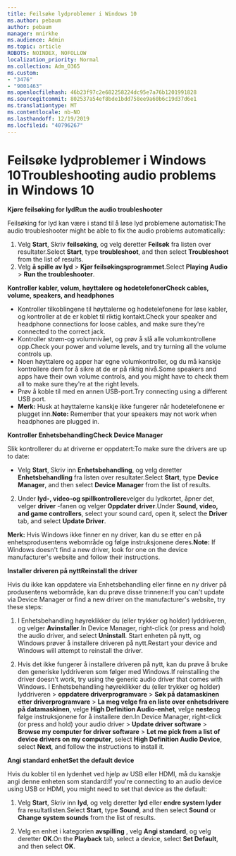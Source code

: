```yaml
---
title: Feilsøke lydproblemer i Windows 10
ms.author: pebaum
author: pebaum
manager: mnirkhe
ms.audience: Admin
ms.topic: article
ROBOTS: NOINDEX, NOFOLLOW
localization_priority: Normal
ms.collection: Adm_O365
ms.custom:
- "3476"
- "9001463"
ms.openlocfilehash: 46b23f97c2e682258224dc95e7a76b1201991828
ms.sourcegitcommit: 802537a54ef8bde1bdd758ee9a60b6c19d37d6e1
ms.translationtype: MT
ms.contentlocale: nb-NO
ms.lasthandoff: 12/19/2019
ms.locfileid: "40796267"
---
```

# <a name="troubleshooting-audio-problems-in-windows-10"></a><span data-ttu-id="577b2-102">Feilsøke lydproblemer i Windows 10</span><span class="sxs-lookup"><span data-stu-id="577b2-102">Troubleshooting audio problems in Windows 10</span></span>

<span data-ttu-id="577b2-103">**Kjøre feilsøking for lyd**</span><span class="sxs-lookup"><span data-stu-id="577b2-103">**Run the audio troubleshooter**</span></span>

<span data-ttu-id="577b2-104">Feilsøking for lyd kan være i stand til å løse lyd problemene automatisk:</span><span class="sxs-lookup"><span data-stu-id="577b2-104">The audio troubleshooter might be able to fix the audio problems automatically:</span></span> 

1. <span data-ttu-id="577b2-105">Velg **Start**, Skriv **feilsøking**, og velg deretter **Feilsøk** fra listen over resultater.</span><span class="sxs-lookup"><span data-stu-id="577b2-105">Select **Start**, type **troubleshoot**, and then select **Troubleshoot** from the list of results.</span></span> 
2. <span data-ttu-id="577b2-106">Velg **å spille av lyd** > **Kjør feilsøkingsprogrammet**.</span><span class="sxs-lookup"><span data-stu-id="577b2-106">Select **Playing Audio** > **Run the troubleshooter**.</span></span>

<span data-ttu-id="577b2-107">**Kontroller kabler, volum, høyttalere og hodetelefoner**</span><span class="sxs-lookup"><span data-stu-id="577b2-107">**Check cables, volume, speakers, and headphones**</span></span>

- <span data-ttu-id="577b2-108">Kontroller tilkoblingene til høyttalerne og hodetelefonene for løse kabler, og kontroller at de er koblet til riktig kontakt.</span><span class="sxs-lookup"><span data-stu-id="577b2-108">Check your speaker and headphone connections for loose cables, and make sure they're connected to the correct jack.</span></span>
- <span data-ttu-id="577b2-109">Kontroller strøm-og volumnivået, og prøv å slå alle volumkontrollene opp.</span><span class="sxs-lookup"><span data-stu-id="577b2-109">Check your power and volume levels, and try turning all the volume controls up.</span></span>
- <span data-ttu-id="577b2-110">Noen høyttalere og apper har egne volumkontroller, og du må kanskje kontrollere dem for å sikre at de er på riktig nivå.</span><span class="sxs-lookup"><span data-stu-id="577b2-110">Some speakers and apps have their own volume controls, and you might have to check them all to make sure they're at the right levels.</span></span>
- <span data-ttu-id="577b2-111">Prøv å koble til med en annen USB-port.</span><span class="sxs-lookup"><span data-stu-id="577b2-111">Try connecting using a different USB port.</span></span>
- <span data-ttu-id="577b2-112">**Merk:** Husk at høyttalerne kanskje ikke fungerer når hodetelefonene er plugget inn.</span><span class="sxs-lookup"><span data-stu-id="577b2-112">**Note:** Remember that your speakers may not work when headphones are plugged in.</span></span>

<span data-ttu-id="577b2-113">**Kontroller Enhetsbehandling**</span><span class="sxs-lookup"><span data-stu-id="577b2-113">**Check Device Manager**</span></span>

<span data-ttu-id="577b2-114">Slik kontrollerer du at driverne er oppdatert:</span><span class="sxs-lookup"><span data-stu-id="577b2-114">To make sure the drivers are up to date:</span></span>

- <span data-ttu-id="577b2-115">Velg **Start**, Skriv inn **Enhetsbehandling**, og velg deretter **Enhetsbehandling** fra listen over resultater.</span><span class="sxs-lookup"><span data-stu-id="577b2-115">Select **Start**, type **Device Manager**, and then select **Device Manager** from the list of results.</span></span>

2. <span data-ttu-id="577b2-116">Under **lyd-, video-og spillkontrollere**velger du lydkortet, åpner det, velger **driver** -fanen og velger **Oppdater driver**.</span><span class="sxs-lookup"><span data-stu-id="577b2-116">Under **Sound, video, and game controllers**, select your sound card, open it, select the **Driver** tab, and select **Update Driver**.</span></span> 

<span data-ttu-id="577b2-117">**Merk:** Hvis Windows ikke finner en ny driver, kan du se etter en på enhetsprodusentens webområde og følge instruksjonene deres.</span><span class="sxs-lookup"><span data-stu-id="577b2-117">**Note:** If Windows doesn't find a new driver, look for one on the device manufacturer's website and follow their instructions.</span></span>

<span data-ttu-id="577b2-118">**Installer driveren på nytt**</span><span class="sxs-lookup"><span data-stu-id="577b2-118">**Reinstall the driver**</span></span>

<span data-ttu-id="577b2-119">Hvis du ikke kan oppdatere via Enhetsbehandling eller finne en ny driver på produsentens webområde, kan du prøve disse trinnene:</span><span class="sxs-lookup"><span data-stu-id="577b2-119">If you can't update via Device Manager or find a new driver on the manufacturer's website, try these steps:</span></span> 

1. <span data-ttu-id="577b2-120">I Enhetsbehandling høyreklikker du (eller trykker og holder) lyddriveren, og velger **Avinstaller**.</span><span class="sxs-lookup"><span data-stu-id="577b2-120">In Device Manager, right-click (or press and hold) the audio driver, and select **Uninstall**.</span></span> <span data-ttu-id="577b2-121">Start enheten på nytt, og Windows prøver å installere driveren på nytt.</span><span class="sxs-lookup"><span data-stu-id="577b2-121">Restart your device and Windows will attempt to reinstall the driver.</span></span>

2. <span data-ttu-id="577b2-122">Hvis det ikke fungerer å installere driveren på nytt, kan du prøve å bruke den generiske lyddriveren som følger med Windows.</span><span class="sxs-lookup"><span data-stu-id="577b2-122">If reinstalling the driver doesn't work, try using the generic audio driver that comes with Windows.</span></span> <span data-ttu-id="577b2-123">I Enhetsbehandling høyreklikker du (eller trykker og holder) lyddriveren > **oppdatere driverprogramvare** > **Søk på datamaskinen etter driverprogramvare** > **La meg velge fra en liste over enhetsdrivere på datamaskinen**, velge **High Definition Audio-enhet**, velge **neste**og følge instruksjonene for å installere den.</span><span class="sxs-lookup"><span data-stu-id="577b2-123">In Device Manager, right-click (or press and hold) your audio driver > **Update driver software** > **Browse my computer for driver software** > **Let me pick from a list of device drivers on my computer**, select **High Definition Audio Device**, select **Next**, and follow the instructions to install it.</span></span>

<span data-ttu-id="577b2-124">**Angi standard enhet**</span><span class="sxs-lookup"><span data-stu-id="577b2-124">**Set the default device**</span></span>

<span data-ttu-id="577b2-125">Hvis du kobler til en lydenhet ved hjelp av USB eller HDMI, må du kanskje angi denne enheten som standard:</span><span class="sxs-lookup"><span data-stu-id="577b2-125">If you're connecting to an audio device using USB or HDMI, you might need to set that device as the default:</span></span> 

1. <span data-ttu-id="577b2-126">Velg **Start**, Skriv inn **lyd**, og velg deretter **lyd** eller **endre system lyder** fra resultatlisten.</span><span class="sxs-lookup"><span data-stu-id="577b2-126">Select **Start**, type **Sound**, and then select **Sound** or **Change system sounds** from the list of results.</span></span>

2. <span data-ttu-id="577b2-127">Velg en enhet i kategorien **avspilling** , velg **Angi standard**, og velg deretter **OK**.</span><span class="sxs-lookup"><span data-stu-id="577b2-127">On the **Playback** tab, select a device, select **Set Default**, and then select **OK**.</span></span>

